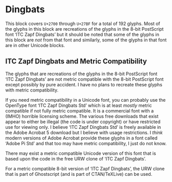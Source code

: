 Dingbats
========

This block covers `U+2700` through `U+27BF` for a total of 192 glyphs. Most of
the glyphs in this block are recreations of the glyphs in the 8-bit PostScript
font ‘ITC Zapf Dingbats’ but it should be noted that some of the glyphs in this
block are *not* from that font and similarly, some of the glyphs in that font
are in other Unicode blocks.


ITC Zapf Dingbats and Metric Compatibility
------------------------------------------

The glyphs that are recreations of the glyphs in the 8-bit PostScript font ‘ITC
Zapf Dingbats’ are not metric compatible with the 8-bit PostScript font except
possibly by pure accident. I have no plans to recreate these glyphs with metric
compatibility.

If you need metric compatibility in a Unicode font, you can probably use the
OpenType font ‘ITC Zapf Dingbats Std’ which is at least *mostly* metric
compatible if not fully metric compatible. It is a commercial font with a (IMHO)
horrible licensing scheme. The various free downloads that exist appear to
either be illegal (the code is under copyright) or have restricted use for
viewing only. I believe ‘ITC Zapf Dingbats Std’ is freely available in the Adobe
Acrobat 5 download but I believe with usage restrictions. I *think* modern
versions of Adobe Acrobat provide these glyphs in a font called ‘Adobe Pi Std’
and that too may have metric compatibility, I just do not know.

There may exist a metric compatible Unicode version of this font that is based
upon the code in the free URW clone of ‘ITC Zapf Dingbats’.

For a metric compatible 8-bit version of ‘ITC Zapf Dingbats’, the URW clone that
is part of Ghostscript (and is part of CTAN/TeXLive) can be used.

